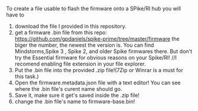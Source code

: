 To create a file usable to flash the firmware onto a SPike/RI hub you will have to 
1. download the file I provided in this repository.
2. get a firmware .bin file from this repo:
   https://github.com/gpdaniels/spike-prime/tree/master/firmware
   the biger the number, the newest the version is. You can find Mindstorms,Spike 3 , Spike 2, and older Spike firmwares there. But don't try the Essential firmware for obvious reasons on your Spike/RI!
//I recomend enabling file extension in your file explorer.
4. Put the .bin file into the provided .zip file!(7Zip or Winrar is a must for this task.)
5. Open the firmware.metadata.json file with a text editor! You can see where the .bin file's curent name should go.
6. Save it, make sure it get's saved inside the .zip file!
7. change the .bin file's name to firmware-base.bin!
